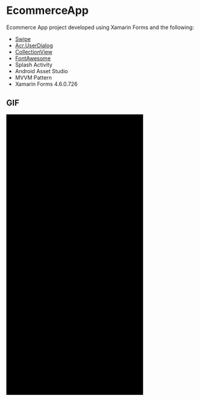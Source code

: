 # EcommerceApp
Ecommerce App project developed using Xamarin Forms and the following:  
- [Swipe](https://docs.microsoft.com/en-us/xamarin/xamarin-forms/user-interface/swipeview)  
- [Acr.UserDialog](https://github.com/aritchie/userdialogs)  
- [CollectionView](https://docs.microsoft.com/en-us/xamarin/xamarin-forms/user-interface/collectionview/layout)
- [FontAwesome](https://fontawesome.com/)
- Splash Activity
- Android Asset Studio
- MVVM Pattern  
- Xamarin Forms 4.6.0.726  
## GIF  
![Gif](https://raw.githubusercontent.com/juniorsaraviao/EcommerceApp/master/resources/Ecommerce-App.gif)
